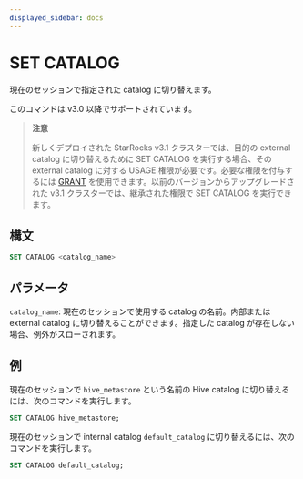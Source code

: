 ```yaml
---
displayed_sidebar: docs
---
```


# SET CATALOG

現在のセッションで指定された catalog に切り替えます。

このコマンドは v3.0 以降でサポートされています。

> **注意**
>
> 新しくデプロイされた StarRocks v3.1 クラスターでは、目的の external catalog に切り替えるために SET CATALOG を実行する場合、その external catalog に対する USAGE 権限が必要です。必要な権限を付与するには [GRANT](../account-management/GRANT.md) を使用できます。以前のバージョンからアップグレードされた v3.1 クラスターでは、継承された権限で SET CATALOG を実行できます。

## 構文

```SQL
SET CATALOG <catalog_name>
```

## パラメータ

`catalog_name`: 現在のセッションで使用する catalog の名前。内部または external catalog に切り替えることができます。指定した catalog が存在しない場合、例外がスローされます。

## 例

現在のセッションで `hive_metastore` という名前の Hive catalog に切り替えるには、次のコマンドを実行します。

```SQL
SET CATALOG hive_metastore;
```

現在のセッションで internal catalog `default_catalog` に切り替えるには、次のコマンドを実行します。

```SQL
SET CATALOG default_catalog;
```